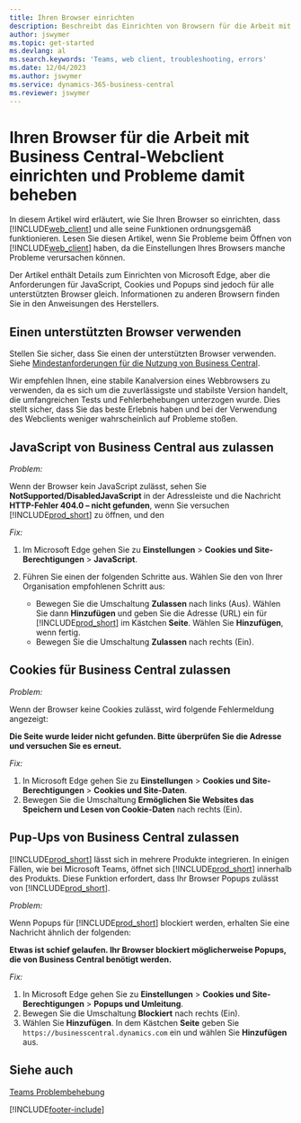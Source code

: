 ```yaml
---
title: Ihren Browser einrichten
description: Beschreibt das Einrichten von Browsern für die Arbeit mit Business Central und den darin integrierten Produkten.
author: jswymer
ms.topic: get-started
ms.devlang: al
ms.search.keywords: 'Teams, web client, troubleshooting, errors'
ms.date: 12/04/2023
ms.author: jswymer
ms.service: dynamics-365-business-central
ms.reviewer: jswymer
---
```

# <a name="setting-up-and-troubleshooting-your-browser-to-work-with-business-central-web-client"></a>Ihren Browser für die Arbeit mit Business Central-Webclient einrichten und Probleme damit beheben

In diesem Artikel wird erläutert, wie Sie Ihren Browser so einrichten, dass [!INCLUDE[web_client](includes/web_client.md)] und alle seine Funktionen ordnungsgemäß funktionieren. Lesen Sie diesen Artikel, wenn Sie Probleme beim Öffnen von [!INCLUDE[web_client](includes/web_client.md)] haben, da die Einstellungen Ihres Browsers manche Probleme verursachen können.

Der Artikel enthält Details zum Einrichten von Microsoft Edge, aber die Anforderungen für JavaScript, Cookies und Popups sind jedoch für alle unterstützten Browser gleich. Informationen zu anderen Browsern finden Sie in den Anweisungen des Herstellers.  

## <a name="use-a-supported-browser"></a>Einen unterstützten Browser verwenden

Stellen Sie sicher, dass Sie einen der unterstützten Browser verwenden. Siehe [Mindestanforderungen für die Nutzung von Business Central](product-requirements.md#browsers).

Wir empfehlen Ihnen, eine stabile Kanalversion eines Webbrowsers zu verwenden, da es sich um die zuverlässigste und stabilste Version handelt, die umfangreichen Tests und Fehlerbehebungen unterzogen wurde. Dies stellt sicher, dass Sie das beste Erlebnis haben und bei der Verwendung des Webclients weniger wahrscheinlich auf Probleme stoßen.  

## <a name="allow-javascript-from-business-central"></a>JavaScript von Business Central aus zulassen

*Problem:*

Wenn der Browser kein JavaScript zulässt, sehen Sie **NotSupported/DisabledJavaScript** in der Adressleiste und die Nachricht **HTTP-Fehler 404.0 – nicht gefunden**, wenn Sie versuchen [!INCLUDE[prod_short](includes/prod_short.md)] zu öffnen, und den 

<!-- http://localhost:8080/NotSupported/DisabledJavaScript HTTP Error 404.0 - Not Found
The resource you are looking for has been removed, had its name changed, or is temporarily unavailable. -->

*Fix:*

1. Im Microsoft Edge gehen Sie zu **Einstellungen** > **Cookies und Site-Berechtigungen** > **JavaScript**.
2. Führen Sie einen der folgenden Schritte aus. Wählen Sie den von Ihrer Organisation empfohlenen Schritt aus:

    - Bewegen Sie die Umschaltung **Zulassen** nach links (Aus). Wählen Sie dann **Hinzufügen** und geben Sie die Adresse (URL) ein für [!INCLUDE[prod_short](includes/prod_short.md)] im Kästchen **Seite**. Wählen Sie **Hinzufügen**, wenn fertig.
    - Bewegen Sie die Umschaltung **Zulassen** nach rechts (Ein).

## <a name="allow-cookies-from-business-central"></a>Cookies für Business Central zulassen

*Problem:*

Wenn der Browser keine Cookies zulässt, wird folgende Fehlermeldung angezeigt:

**Die Seite wurde leider nicht gefunden. Bitte überprüfen Sie die Adresse und versuchen Sie es erneut.** 

*Fix:*

1. In Microsoft Edge gehen Sie zu **Einstellungen** > **Cookies und Site-Berechtigungen** > **Cookies und Site-Daten**.
2. Bewegen Sie die Umschaltung **Ermöglichen Sie Websites das Speichern und Lesen von Cookie-Daten** nach rechts (Ein).  

## <a name="allow-pop-ups-from-business-central"></a><a name="popup"></a>Pup-Ups von Business Central zulassen

[!INCLUDE[prod_short](includes/prod_short.md)] lässt sich in mehrere Produkte integrieren. In einigen Fällen, wie bei Microsoft Teams, öffnet sich [!INCLUDE[prod_short](includes/prod_short.md)] innerhalb des Produkts. Diese Funktion erfordert, dass Ihr Browser Popups zulässt von [!INCLUDE[prod_short](includes/prod_short.md)].

*Problem:*

Wenn Popups für [!INCLUDE[prod_short](includes/prod_short.md)] blockiert werden, erhalten Sie eine Nachricht ähnlich der folgenden:

**Etwas ist schief gelaufen. Ihr Browser blockiert möglicherweise Popups, die von Business Central benötigt werden.**

<!--
Something went wrong
Your browser may be blocking pop-ups needed by Business Central.

Change your browser settings to allow pop-ups or allow this for trusted domains, then try again.
If these settings are managed for your organization, you should contact your administrator for assistance.

Try again
-->
*Fix:*

1. In Microsoft Edge gehen Sie zu **Einstellungen** > **Cookies und Site-Berechtigungen** > **Popups und Umleitung**.
2. Bewegen Sie die Umschaltung **Blockiert** nach rechts (Ein).
3. Wählen Sie **Hinzufügen**. In dem Kästchen **Seite** geben Sie `https://businesscentral.dynamics.com` ein und wählen Sie **Hinzufügen** aus.

## <a name="see-also"></a>Siehe auch

[Teams Problembehebung](admin-teams-troubleshooting.md)  

[!INCLUDE[footer-include](includes/footer-banner.md)]
